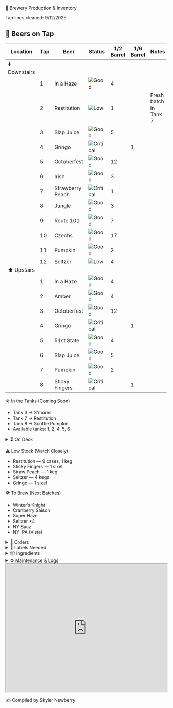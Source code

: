 🍻 Brewery Production & Inventory

Tap lines cleaned: 9/12/2025
## 🍺 Beers on Tap  

| Location   | Tap | Beer             | Status |1/2 Barrel|1/6 Barrel| Notes |
|------------|-----|------------------|--------|-------|--------|-------|
| ⬇️ Downstairs |    |        ||  ||  |
|  | 1   | In a Haze        | ![Good](https://img.shields.io/badge/Stock-Good-green) |4   | |  |
|            | 2   | Restitution       | ![Low](https://img.shields.io/badge/Stock-Low-yellow) | 1  |  | Fresh batch in Tank 7 |
|            | 3   | Slap Juice        | ![Good](https://img.shields.io/badge/Stock-Good-green) | 5   | |  |
|            | 4   | Gringo            | ![Critical](https://img.shields.io/badge/Stock-Critical-red) || 1    |  |
|            | 5   | Octoberfest       | ![Good](https://img.shields.io/badge/Stock-Good-green) | 12  |  |  |
|            | 6   | Irish             | ![Good](https://img.shields.io/badge/Stock-Good-green) | 3  |  |  |
|            | 7   | Strawberry Peach  | ![Critical](https://img.shields.io/badge/Stock-Critical-red)  | 1  |  |  |
|            | 8   | Jungle            | ![Good](https://img.shields.io/badge/Stock-Good-green)  | 3 |  |  |
|            | 9   | Route 101         | ![Good](https://img.shields.io/badge/Stock-Good-green)  | 7  | |  |
|            | 10  | Czechs            | ![Good](https://img.shields.io/badge/Stock-Good-green)  | 17  |  |  |
|            | 11  | Pumpkin           | ![Good](https://img.shields.io/badge/Stock-Good-green) |  2  |  |  |
|            | 12  | Seltzer           | ![Low](https://img.shields.io/badge/Stock-Low-yellow)  | 4  | |  |
| ⬆️ Upstairs  |    |        ||  ||  |
|   | 1   | In a Haze        | ![Good](https://img.shields.io/badge/Stock-Good-green) |  4   | |  |
|            | 2   | Amber             | ![Good](https://img.shields.io/badge/Stock-Good-green)  | 4 |  |  |
|            | 3   | Octoberfest       | ![Good](https://img.shields.io/badge/Stock-Good-green)  | 12   | |  |
|            | 4   | Gringo            | ![Critical](https://img.shields.io/badge/Stock-Critical-red)  |  | 1  |  |
|            | 5   | 51st State        | ![Good](https://img.shields.io/badge/Stock-Good-green)  | 4  | |  |
|            | 6   | Slap Juice        | ![Good](https://img.shields.io/badge/Stock-Good-green)  | 5  |  |  |
|            | 7   | Pumpkin           | ![Good](https://img.shields.io/badge/Stock-Good-green)  | 2   | |  |
|            | 8   | Sticky Fingers    | ![Critical](https://img.shields.io/badge/Stock-Critical-red) ||  1    |  |


🪖 In the Tanks (Coming Soon)

- Tank 3 → S'mores
- Tank 7 → Restitution
- Tank 8 → Scottie Pumpkin
- Available tanks: 1, 2, 4, 5, 6

<details> <summary>⏳ On Deck</summary>
-She’s a Peach (7)
-Road Soda (2 sixels)
-99 Problems (3)
-Mole Stout (3)
-Cider (4 sixels)
-Juicy Haze (2 sixels)
-My Boy Blue (4)
-Jacks (2)
-Founders Sept (7)
-Hindsight (1 sixel)
-Founders Oct (7)
</details>


⚠️ Low Stock (Watch Closely)

- Restitution — 9 cases, 1 keg
- Sticky Fingers — 1 sixel
- Straw Peach — 1 keg
- Seltzer — 4 kegs
- Gringo — 1 sixel

🛠 To Brew (Next Batches)
- Winter’s Knight
- Cranberry Saison
- Super Haze
- Seltzer ×4
- NY Saaz
- NY IPA (Vista)

<details> <summary>📑 Orders</summary>

- Eagle (10/02): Restitution — 16 kegs, 12 sixels

</details>
<details> <summary>🧻 Labels Needed</summary>

- Upcoming Brews:
  - Winter’s Knight
  - Super Haze
- Inventory:
  - Boston South Irish Stout
  - S’mores
  - New West Coast
  - Founders Sept
  - Cherry Pineapple Sour
</details>
<details> <summary>📦 Ingredients</summary>

Needed:
- Galaxy — 44 lbs
- Amarillo — 44 lbs

<details> <summary>🌿 Hops On Hand</summary>
A–C

- Amarillo —
(5 lbs)

- Azacca —
(33 lbs)

- Centennial —
(221 lbs)

- Chinook —
(5 lbs)

- Citra —
(80 lbs)

D–N

- El Dorado —
(27 lbs)

- Mandarina —
(5 lbs)

- Nugget —
(27 lbs)

- NY Chinook —
(11 lbs)

S–Z

- Saaz —
(11 lbs)

- Simcoe —
(33 lbs)

- Vallestia —
(38 lbs)

- Warrior —
(5 lbs)

- Zeus —
(33 lbs)

- 32 DE 2021 —
(11 lbs)

</details>
</details>

<details>
  <summary>⚙️ Maintenance & Logs</summary>

  <div markdown="1">

### ❄️ Glycol Chiller Log

| Date       | Event |
|------------|-------|
| 2025-09-01 | Chiller off → glycol very low, topped off with glycol + water, restarted. |
| 2025-05-27 | New set of fuses received, waiting to install (pump bypassed). |

---

### 🔥 Kettle Log

| Date       | Event |
|------------|-------|
| 2025-09-22 | Accidentally left boils on → burn tops. Second brew proceeding. Investigating with caustic + acid cycle. |

---

### 🧊 Big Cooler Log

| Date       | Event |
|------------|-------|
| 2025-10-02 | Temp check — 40°F (normal). |

  </div>
</details>


<iframe 
  src="https://docs.google.com/spreadsheets/d/e/2PACX-1vTn3XrnFcps7_xm4HBCDfHCss0DB0Wwd5DRlXGxvE4hk9Nc_Hw8-6HuB6LS7p09BlOP44FhL_ByR1kQ/pubhtml?widget=true&amp;headers=false" 
  width="100%" 
  height="400">
  </iframe>

✍️ Compiled by Skyler Newberry
